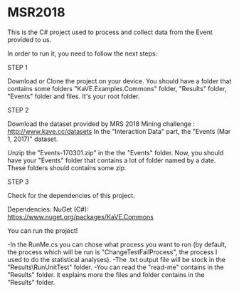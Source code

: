 # MSR2018

This is the C# project used to process and collect data from the Event provided to us.

In order to run it, you need to follow the next steps:

STEP 1 

Download or Clone the project on your device.
You should have a folder that contains some folders "KaVE.Examples.Commons" folder, "Results" folder, "Events" folder and files.
It's your root folder.

STEP 2

Download the dataset provided by MRS 2018 Mining challenge : http://www.kave.cc/datasets
In the "Interaction Data" part, the "Events (Mar 1, 2017)" dataset.
     
Unzip the "Events-170301.zip" in the the "Events" folder.
Now, you should have your "Events" folder that contains a lot of folder named by a date. These folders should contains some zip.
 
STEP 3

Check for the dependencies of this project.

Dependencies:
NuGet (C#):
    https://www.nuget.org/packages/KaVE.Commons
    


You can run the project!

  -In the RunMe.cs you can chose what process you want to run (by default, the process which will be run is "ChangeTestFailProcess", the process I used to do the statistical analyses).
  -The .txt output file will be stock in the "Results\RunUnitTest" folder.
  -You can read the "read-me" contains in the "Results" folder. it explains more the files and folder contains in the "Results" folder.

 
